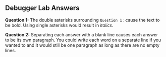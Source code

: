 ## Debugger Lab Answers

**Question 1:** The double asterisks surrounding `Question 1:` cause the text
to be bold. Using single asterisks would result in *italics*.

**Question 2:** Separating each answer with a blank line causes each answer to
be its own paragraph.
You
could
write
each
word
on
a
separate
line
if
you
wanted
to
and
it
would
still
be
one
paragraph
as
long
as
there
are
no
empty
lines.